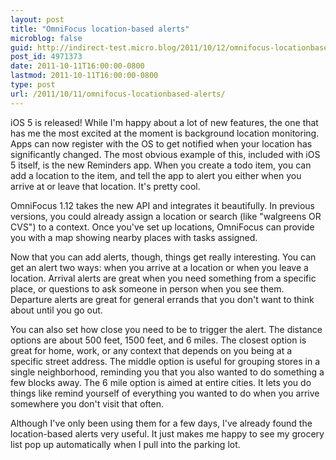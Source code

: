 ```yaml
---
layout: post
title: "OmniFocus location-based alerts"
microblog: false
guid: http://indirect-test.micro.blog/2011/10/12/omnifocus-locationbased-alerts/
post_id: 4971373
date: 2011-10-11T16:00:00-0800
lastmod: 2011-10-11T16:00:00-0800
type: post
url: /2011/10/11/omnifocus-locationbased-alerts/
---
```

iOS 5 is released! While I'm happy about a lot of new features, the one that has me the most excited at the moment is background location monitoring. Apps can now register with the OS to get notified when your location has significantly changed. The most obvious example of this, included with iOS 5 itself, is the new Reminders app. When you create a todo item, you can add a location to the item, and tell the app to alert you either when you arrive at or leave that location. It's pretty cool.

OmniFocus 1.12 takes the new API and integrates it beautifully. In previous versions, you could already assign a location or search (like "walgreens OR CVS") to a context. Once you've set up locations, OmniFocus can provide you with a map showing nearby places with tasks assigned.

Now that you can add alerts, though, things get really interesting. You can get an alert two ways: when you arrive at a location or when you leave a location. Arrival alerts are great when you need something from a specific place, or questions to ask someone in person when you see them. Departure alerts are great for general errands that you don't want to think about until you go out.

You can also set how close you need to be to trigger the alert. The distance options are about 500 feet, 1500 feet, and 6 miles. The closest option is great for home, work, or any context that depends on you being at a specific street address. The middle option is useful for grouping stores in a single neighborhood, reminding you that you also wanted to do something a few blocks away. The 6 mile option is aimed at entire cities. It lets you do things like remind yourself of everything you wanted to do when you arrive somewhere you don't visit that often.

Although I've only been using them for a few days, I've already found the location-based alerts very useful. It just makes me happy to see my grocery list pop up automatically when I pull into the parking lot.
